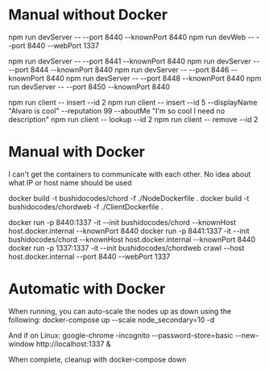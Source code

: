 # Manual without Docker

npm run devServer -- --port 8440 --knownPort 8440
npm run devWeb -- --port 8440 --webPort 1337

npm run devServer -- --port 8441 --knownPort 8440
npm run devServer -- --port 8444 --knownPort 8440
npm run devServer -- --port 8446 --knownPort 8440
npm run devServer -- --port 8448 --knownPort 8440
npm run devServer -- --port 8450 --knownPort 8440

npm run client -- insert --id 2
npm run client -- insert --id 5 --displayName "Alvaro is cool" --reputation 99 --aboutMe "I'm so cool I need no description"
npm run client -- lookup --id 2
npm run client -- remove --id 2

# Manual with Docker

I can't get the containers to communicate with each other. No idea about what IP or host name should be used

docker build -t bushidocodes/chord -f ./NodeDockerfile .
docker build -t bushidocodes/chordweb -f ./ClientDockerfile .

docker run -p 8440:1337 -it --init bushidocodes/chord --knownHost host.docker.internal --knownPort 8440
docker run -p 8441:1337 -it --init bushidocodes/chord --knownHost host.docker.internal --knownPort 8440
docker run -p 1337:1337 -it --init bushidocodes/chordweb crawl --host host.docker.internal --port 8440 --webPort 1337

# Automatic with Docker

When running, you can auto-scale the nodes up as down using the following:
docker-compose up --scale node_secondary=10 -d

And if on Linux:
google-chrome -incognito --password-store=basic --new-window http://localhost:1337 &

When complete, cleanup with
docker-compose down
